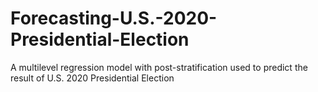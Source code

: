 # Forecasting-U.S.-2020-Presidential-Election
A multilevel regression model with post-stratification used to predict the result of U.S. 2020 Presidential Election 
